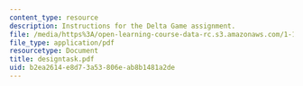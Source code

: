 ```yaml
---
content_type: resource
description: Instructions for the Delta Game assignment.
file: /media/https%3A/open-learning-course-data-rc.s3.amazonaws.com/1-101-introduction-to-civil-and-environmental-engineering-design-i-fall-2006/b2ea2614e8d73a53806eab8b1481a2de_designtask.pdf
file_type: application/pdf
resourcetype: Document
title: designtask.pdf
uid: b2ea2614-e8d7-3a53-806e-ab8b1481a2de
---
```


